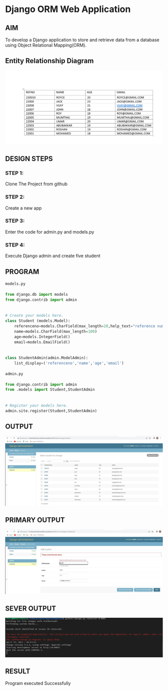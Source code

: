 # Django ORM Web Application

## AIM
To develop a Django application to store and retrieve data from a database using Object Relational Mapping(ORM).

## Entity Relationship Diagram

![Entity Relationship Diagram](./ENTITY.png)

## DESIGN STEPS

### STEP 1:

Clone The Project from github

### STEP 2:

Create a new app

### STEP 3:

Enter the code for admin.py and models.py

### STEP 4:

Execute Django admin and create five student

## PROGRAM

``` python
models.py

from django.db import models
from django.contrib import admin


# Create your models here.
class Student (models.Model):
    referenceno=models.CharField(max_length=20,help_text="reference number")
    name=models.CharField(max_length=100)
    age=models.IntegerField()
    email=models.EmailField()


class StudentAdmin(admin.ModelAdmin):
    list_display=('referenceno','name','age','email')

admin.py

from django.contrib import admin
from .models import Student,StudentAdmin


# Register your models here.
admin.site.register(Student,StudentAdmin)

```

## OUTPUT

![OUTPUT](./studentout.jpg)

## PRIMARY OUTPUT

![OUTPUT](./primaryout.jpg)

## SEVER OUTPUT

![OUTPUT](./SEROUT.png)

## RESULT

Program executed Successfully
